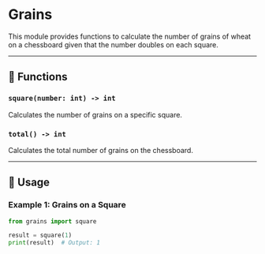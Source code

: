 
# Grains

This module provides functions to calculate the number of grains of wheat on a chessboard given that the number doubles on each square.

---

## 📝 Functions

### `square(number: int) -> int`
Calculates the number of grains on a specific square.

### `total() -> int`
Calculates the total number of grains on the chessboard.

---

## 🚀 Usage

### Example 1: Grains on a Square
```python
from grains import square

result = square(1)
print(result)  # Output: 1